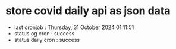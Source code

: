 # store covid daily api as json data

- last cronjob : Thursday, 31 October 2024 01:11:51
- status og cron : success
- status daily cron : success
      
      